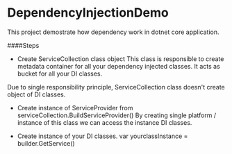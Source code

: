 # DependencyInjectionDemo
This project demostrate how dependency work in dotnet core application.

####Steps
* Create ServiceCollection class object
This class is responsible to create metadata container for all your dependency injected classes.
It acts as bucket for all your DI classes.

Due to single responsibility principle, ServiceCollection class doesn't create object of DI classes.

* Create instance of ServiceProvider from serviceCollection.BuildServiceProvider()
By creating single platform / instance of this class we can access the instance DI classes.

* Create instance of your DI classes.
var yourclassInstance = builder.GetService<yourclass>()
